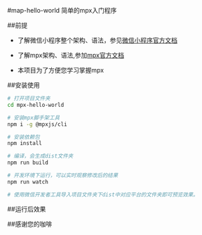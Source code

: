 
#map-hello-world
简单的mpx入门程序

##前提
* 了解微信小程序整个架构、语法，参见[微信小程序官方文档](https://developers.weixin.qq.com/miniprogram/dev/framework/)

* 了解mpx架构、语法,参加[mpx官方文档](https://didi.github.io/mpx/)

* 本项目为了方便您学习掌握mpx

##安装使用
```bash
# 打开项目文件夹
cd mpx-hello-world

# 安装mpx脚手架工具
npm i -g @mpxjs/cli

# 安装依赖包
npm install

# 编译，会生成dist文件夹
npm run build

# 开发环境下运行，可以实时观察修改后的结果
npm run watch

# 使用微信开发者工具导入项目文件夹下dist中对应平台的文件夹即可预览效果。
```

##运行后效果

##感谢您的咖啡






